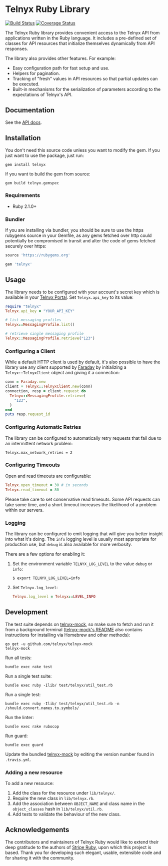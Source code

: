 # Telnyx Ruby Library

[![Build Status](https://travis-ci.org/team-telnyx/telnyx-ruby.svg?branch=master)](https://travis-ci.org/telnyx/telnyx-ruby)
[![Coverage Status](https://coveralls.io/repos/github/team-telnyx/telnyx-ruby/badge.svg?branch=master)](https://coveralls.io/github/telnyx/telnyx-ruby?branch=master)

The Telnyx Ruby library provides convenient access to the Telnyx API from
applications written in the Ruby language. It includes a pre-defined set of
classes for API resources that initialize themselves dynamically from API
responses.

The library also provides other features. For example:

* Easy configuration path for fast setup and use.
* Helpers for pagination.
* Tracking of "fresh" values in API resources so that partial updates can be
  executed.
* Built-in mechanisms for the serialization of parameters according to the
  expectations of Telnyx's API.

## Documentation

See the [API docs](https://developers.telnyx.com/docs/api/v2/overview).

## Installation

You don't need this source code unless you want to modify the gem. If you just
want to use the package, just run:

    gem install telnyx

If you want to build the gem from source:

    gem build telnyx.gemspec

### Requirements

* Ruby 2.1.0+

### Bundler

If you are installing via bundler, you should be sure to use the https rubygems
source in your Gemfile, as any gems fetched over http could potentially be
compromised in transit and alter the code of gems fetched securely over https:

``` ruby
source 'https://rubygems.org'

gem 'telnyx'
```

## Usage

The library needs to be configured with your account's secret key which is
available in your [Telnyx Portal][api-keys]. Set `Telnyx.api_key` to its
value:

``` ruby
require "telnyx"
Telnyx.api_key = "YOUR_API_KEY"

# list messaging profiles
Telnyx::MessagingProfile.list()

# retrieve single messaging profile
Telnyx::MessagingProfile.retrieve("123")
```

### Configuring a Client

While a default HTTP client is used by default, it's also possible to have the
library use any client supported by [Faraday][faraday] by initializing a
`Telnyx::TelnyxClient` object and giving it a connection:

``` ruby
conn = Faraday.new
client = Telnyx::TelnyxClient.new(conn)
connection, resp = client.request do
  Telnyx::MessagingProfile.retrieve(
    "123",
  )
end
puts resp.request_id
```

### Configuring Automatic Retries

The library can be configured to automatically retry requests that fail due to
an intermittent network problem:

    Telnyx.max_network_retries = 2

### Configuring Timeouts

Open and read timeouts are configurable:

```ruby
Telnyx.open_timeout = 30 # in seconds
Telnyx.read_timeout = 80
```

Please take care to set conservative read timeouts. Some API requests can take
some time, and a short timeout increases the likelihood of a problem within our
servers.

### Logging

The library can be configured to emit logging that will give you better insight
into what it's doing. The `info` logging level is usually most appropriate for
production use, but `debug` is also available for more verbosity.

There are a few options for enabling it:

1. Set the environment variable `TELNYX_LOG_LEVEL` to the value `debug` or `info`:
   ```
   $ export TELNYX_LOG_LEVEL=info
   ```

2. Set `Telnyx.log_level`:
   ``` ruby
   Telnyx.log_level = Telnyx::LEVEL_INFO
   ```

## Development

The test suite depends on [telnyx-mock], so make sure to fetch and run it from a
background terminal ([telnyx-mock's README][telnyx-mock] also contains
instructions for installing via Homebrew and other methods):

    go get -u github.com/telnyx/telnyx-mock
    telnyx-mock

Run all tests:

    bundle exec rake test

Run a single test suite:

    bundle exec ruby -Ilib/ test/telnyx/util_test.rb

Run a single test:

    bundle exec ruby -Ilib/ test/telnyx/util_test.rb -n /should.convert.names.to.symbols/

Run the linter:

    bundle exec rake rubocop

Run guard:

    bundle exec guard

Update the bundled [telnyx-mock] by editing the version number found in
`.travis.yml`.

### Adding a new resource

To add a new resource:

1. Add the class for the resource under `lib/telnyx/`.
2. Require the new class in `lib/telnyx.rb`.
3. Add the association between `OBJECT_NAME` and class name in the `object_classes` hash in `lib/telnyx/util.rb`.
4. Add tests to validate the behaviour of the new class.

## Acknowledgements

The contributors and maintainers of Telnyx Ruby would like to extend their deep gratitude to the
authors of [Stripe Ruby](https://github.com/stripe/stripe-ruby), upon which
this project is based. Thank you for developing such elegant, usable, extensible code
and for sharing it with the community.

[api-keys]: https://portal.telnyx.com/#/app/auth/v2
[faraday]: https://github.com/lostisland/faraday
[telnyx-mock]: https://github.com/telnyx/telnyx-mock
